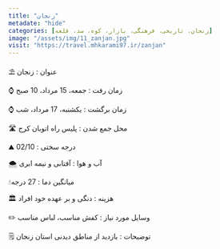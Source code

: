 ```yaml
---
title: "زنجان"
metadate: "hide"
categories: [زنجان، تاریخی، فرهنگی، بازار، کوه، سد، قلعه]
image: "/assets/img/11_zanjan.jpg"
visit: "https://travel.mhkarami97.ir/zanjan"
---
```


⛱ عنوان : زنجان  

⌚️ زمان رفت : جمعه، 15 مرداد، 10 صبح  

⌚️ زمان برگشت : یکشنبه، 17 مرداد، شب  

🛣 محل جمع شدن : پلیس راه اتوبان کرج  

⛰ درجه سختی : 02/10  

🌨 آب و هوا : آفتابی و نیمه ابری  

💧میانگین دما : 27 درجه  

🏛 هزینه : دنگی و بر عهده خود افراد  

✏️ وسایل مورد نیاز : کفش مناسب، لباس مناسب  

🗒 توضیحات : بازدید از مناطق دیدنی استان زنجان  